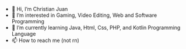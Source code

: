 - 👋 Hi, I’m Christian Juan 
- 👀 I’m interested in Gaming, Video Editing, Web and Software Programming
- 🌱 I’m currently learning Java, Html, Css, PHP, and Kotlin Programming Language
- 📫 How to reach me (not rn)


<!---
JejePunya/JejePunya is a ✨ special ✨ repository because its `README.md` (this file) appears on your GitHub profile.
You can click the Preview link to take a look at your changes.
--->
